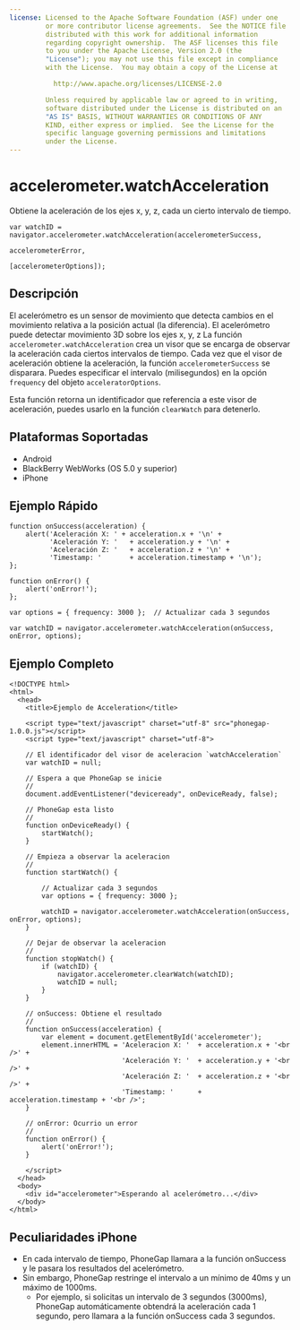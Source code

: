 ```yaml
---
license: Licensed to the Apache Software Foundation (ASF) under one
         or more contributor license agreements.  See the NOTICE file
         distributed with this work for additional information
         regarding copyright ownership.  The ASF licenses this file
         to you under the Apache License, Version 2.0 (the
         "License"); you may not use this file except in compliance
         with the License.  You may obtain a copy of the License at

           http://www.apache.org/licenses/LICENSE-2.0

         Unless required by applicable law or agreed to in writing,
         software distributed under the License is distributed on an
         "AS IS" BASIS, WITHOUT WARRANTIES OR CONDITIONS OF ANY
         KIND, either express or implied.  See the License for the
         specific language governing permissions and limitations
         under the License.
---
```


accelerometer.watchAcceleration
===============================

Obtiene la aceleración de los ejes x, y, z, cada un cierto intervalo de tiempo.

    var watchID = navigator.accelerometer.watchAcceleration(accelerometerSuccess,
                                                           accelerometerError,
                                                           [accelerometerOptions]);
                                                           
Descripción
-----------

El acelerómetro es un sensor de movimiento que detecta cambios en el movimiento relativa a la posición actual (la diferencia). El acelerómetro puede detectar movimiento 3D sobre los ejes x, y, z 
La función `accelerometer.watchAcceleration` crea un visor que se encarga de observar la aceleración cada ciertos intervalos de tiempo. Cada vez que el visor de aceleración obtiene la aceleración, la función `accelerometerSuccess` se disparara.  Puedes especificar el intervalo (milisegundos) en la opción `frequency` del objeto `acceleratorOptions`.

Esta función retorna un identificador que referencia a este visor de aceleración, puedes usarlo en la función `clearWatch` para detenerlo.

Plataformas Soportadas
----------------------

- Android
- BlackBerry WebWorks (OS 5.0 y superior)
- iPhone


Ejemplo Rápido
--------------

    function onSuccess(acceleration) {
        alert('Aceleración X: ' + acceleration.x + '\n' +
              'Aceleración Y: '   + acceleration.y + '\n' +
              'Aceleración Z: '   + acceleration.z + '\n' +
              'Timestamp: '       + acceleration.timestamp + '\n');
    };

    function onError() {
        alert('onError!');
    };

    var options = { frequency: 3000 };  // Actualizar cada 3 segundos
    
    var watchID = navigator.accelerometer.watchAcceleration(onSuccess, onError, options);

Ejemplo Completo
----------------

    <!DOCTYPE html>
    <html>
      <head>
        <title>Ejemplo de Acceleration</title>

        <script type="text/javascript" charset="utf-8" src="phonegap-1.0.0.js"></script>
        <script type="text/javascript" charset="utf-8">

        // El identificador del visor de aceleracion `watchAcceleration`
        var watchID = null;
        
        // Espera a que PhoneGap se inicie
        //
        document.addEventListener("deviceready", onDeviceReady, false);

        // PhoneGap esta listo
        //
        function onDeviceReady() {
            startWatch();
        }

        // Empieza a observar la aceleracion
        //
        function startWatch() {
            
            // Actualizar cada 3 segundos
            var options = { frequency: 3000 };
            
            watchID = navigator.accelerometer.watchAcceleration(onSuccess, onError, options);
        }
        
        // Dejar de observar la aceleracion
        //
        function stopWatch() {
            if (watchID) {
                navigator.accelerometer.clearWatch(watchID);
                watchID = null;
            }
        }
        
        // onSuccess: Obtiene el resultado
        //
        function onSuccess(acceleration) {
            var element = document.getElementById('accelerometer');
            element.innerHTML = 'Aceleracion X: '  + acceleration.x + '<br />' +
                                'Aceleración Y: '  + acceleration.y + '<br />' +
                                'Aceleración Z: '  + acceleration.z + '<br />' +
                                'Timestamp: '      + acceleration.timestamp + '<br />';
        }

        // onError: Ocurrio un error
        //
        function onError() {
            alert('onError!');
        }

        </script>
      </head>
      <body>
        <div id="accelerometer">Esperando al acelerómetro...</div>
      </body>
    </html>
    
Peculiaridades iPhone
---------------------

- En cada intervalo de tiempo, PhoneGap llamara a la función onSuccess y le pasara los resultados del acelerómetro.
- Sin embargo, PhoneGap restringe el intervalo a un mínimo de 40ms y un máximo de 1000ms.
  - Por ejemplo, si solicitas un intervalo de 3 segundos (3000ms), PhoneGap automáticamente obtendrá la aceleración cada 1 segundo, pero llamara a la función onSuccess cada 3 segundos.
